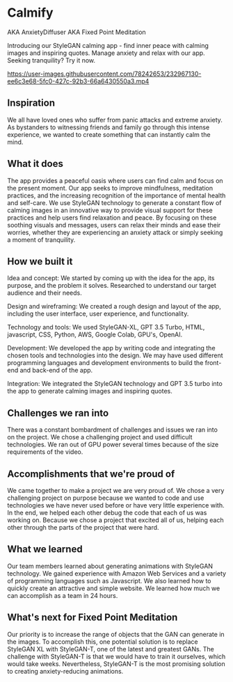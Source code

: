 # Calmify 
AKA AnxietyDiffuser AKA Fixed Point Meditation

Introducing our StyleGAN calming app - find inner peace with calming images and inspiring quotes. Manage anxiety and relax with our app. Seeking tranquility? Try it now.

https://user-images.githubusercontent.com/78242653/232967130-ee6c3e68-5fc0-427c-92b3-66a6430550a3.mp4








## Inspiration
We all have loved ones who suffer from panic attacks and extreme anxiety. As bystanders to witnessing friends and family go through this intense experience, we wanted to create something that can instantly calm the mind. 

## What it does
The app provides a peaceful oasis where users can find calm and focus on the present moment. Our app seeks to improve mindfulness, meditation practices, and the increasing recognition of the importance of mental health and self-care. We use StyleGAN technology to generate a constant flow of calming images in an innovative way to provide visual support for these practices and help users find relaxation and peace. By focusing on these soothing visuals and messages, users can relax their minds and ease their worries, whether they are experiencing an anxiety attack or simply seeking a moment of tranquility. 

## How we built it
Idea and concept: We started by coming up with the idea for the app, its purpose, and the problem it solves. Researched to understand our target audience and their needs.

Design and wireframing: We created a rough design and layout of the app, including the user interface, user experience, and functionality. 

Technology and tools: We used StyleGAN-XL, GPT 3.5 Turbo, HTML, javascript, CSS, Python, AWS, Google Colab, GPU's, OpenAI. 

Development: We developed the app by writing code and integrating the chosen tools and technologies into the design. We may have used different programming languages and development environments to build the front-end and back-end of the app.

Integration: We integrated the StyleGAN technology and GPT 3.5 turbo into the app to generate calming images and inspiring quotes.

## Challenges we ran into
There was a constant bombardment of challenges and issues we ran into on the project. We chose a challenging project and used difficult technologies. We ran out of GPU power several times because of the size requirements of the video.

## Accomplishments that we're proud of
We came together to make a project we are very proud of. We chose a very challenging project on purpose because we wanted to code and use technologies we have never used before or have very little experience with. In the end, we helped each other debug the code that each of us was working on. Because we chose a project that excited all of us, helping each other through the parts of the project that were hard.

## What we learned
Our team members learned about generating animations with StyleGAN technology. We gained experience with Amazon Web Services and a variety of programming languages such as Javascript. We also learned how to quickly create an attractive and simple website. We learned how much we can accomplish as a team in 24 hours.

## What's next for Fixed Point Meditation
Our priority is to increase the range of objects that the GAN can generate in the images. To accomplish this, one potential solution is to replace StyleGAN XL with StyleGAN-T, one of the latest and greatest GANs. The challenge with StyleGAN-T is that we would have to train it ourselves, which would take weeks. Nevertheless, StyleGAN-T is the most promising solution to creating anxiety-reducing animations.
